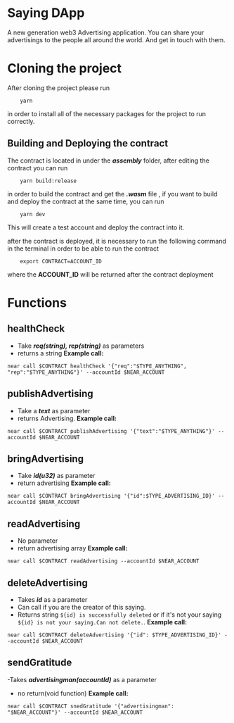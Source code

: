 
# Saying DApp

A new generation web3 Advertising application. You can share your advertisings to the people all around the world. And get in touch with them.


# Cloning the project
After cloning the project please run 
```
    yarn
```
in order to install all of the necessary packages for the project to run correctly.

## Building and Deploying the contract
The contract is located in under the ***assembly*** folder, after editing the contract you can run
```
    yarn build:release
```
in order to build the contract and get the ***.wasm*** file , if you want to build and deploy the contract at the same time, you can run 
```
    yarn dev
```
This will create a test account and deploy the contract into it.

after the contract is deployed, it is necessary to run the following command in the terminal in order to be able to run the contract
```
    export CONTRACT=ACCOUNT_ID
```
where the **ACCOUNT_ID** will be returned after the contract deployment

# Functions
## healthCheck
  - Take ***req(string), rep(string)*** as parameters
  - returns a string
  **Example call:**
```
near call $CONTRACT healthCheck '{"req":"$TYPE_ANYTHING", "rep":"$TYPE_ANYTHING"}' --accountId $NEAR_ACCOUNT
```

## publishAdvertising
  - Take a ***text*** as parameter
  - returns Advertising.
  **Example call:**
```
near call $CONTRACT publishAdvertising '{"text":"$TYPE_ANYTHING"}' --accountId $NEAR_ACCOUNT
```

## bringAdvertising
  - Take ***id(u32)*** as parameter
  - return advertising
  **Example call:**
```
near call $CONTRACT bringAdvertising '{"id":$TYPE_ADVERTISING_ID}' --accountId $NEAR_ACCOUNT
```

## readAdvertising 
  - No parameter
  - return advertising array
**Example call:**
```
near call $CONTRACT readAdvertising --accountId $NEAR_ACCOUNT
```

## deleteAdvertising
  - Takes ***id*** as a parameter
  - Can call if you are the creator of this saying.
  - Returns string `${id} is successfully deleted` or if it's not your saying `${id} is not your saying.Can not delete.`.
  **Example call:**
```
near call $CONTRACT deleteAdvertising '{"id": $TYPE_ADVERTISING_ID}' --accountId $NEAR_ACCOUNT
```

## sendGratitude
  -Takes ***advertisingman(accountId)*** as a parameter
  - no return(void function)
  **Example call:**
```
near call $CONTRACT snedGratitude '{"advertisingman": "$NEAR_ACCOUNT"}' --accountId $NEAR_ACCOUNT
```



